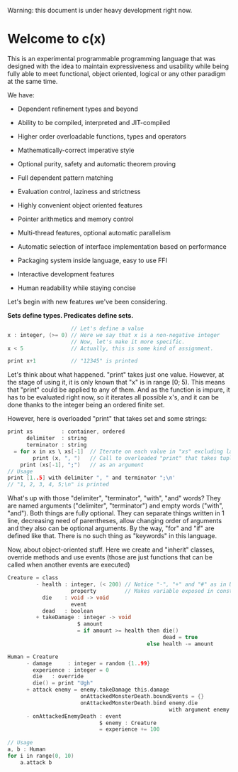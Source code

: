 Warning: this document is under heavy development right now. 

# Welcome to c(x)

This is an experimental programmable programming language that was designed with the idea to maintain expressiveness and usability while being fully able to meet functional, object oriented, logical or any other paradigm at the same time.

We have:

+ Dependent refinement types and beyond

+ Ability to be compiled, interpreted and JIT-compiled

+ Higher order overloadable functions, types and operators

+ Mathematically-correct imperative style

+ Optional purity, safety and automatic theorem proving

+ Full dependent pattern matching

+ Evaluation control, laziness and strictness

+ Highly convenient object oriented features

+ Pointer arithmetics and memory control

+ Multi-thread features, optional automatic parallelism

+ Automatic selection of interface implementation based on performance

+ Packaging system inside language, easy to use FFI

+ Interactive development features

+ Human readability while staying concise


Let's begin with new features we've been considering. 

**Sets define types. Predicates define sets.**

```c
                    // Let's define a value
x : integer, (>= 0) // Here we say that x is a non-negative integer
                    // Now, let's make it more specific.
x < 5               // Actually, this is some kind of assignment.

print x+1           // "12345" is printed
```
Let's think about what happened. "print" takes just one value. However, at the stage of using it, it is only known that "x" is in range [0; 5). This means that "print" could be applied to any of them. And as the function is impure, it has to be evaluated right now, so it iterates all possible x's, and it can be done thanks to the integer being an ordered finite set.

However, here is overloaded "print" that takes set and some strings:
```c
print xs         : container, ordered
      delimiter  : string
      terminator : string 
  = for x in xs \ xs[-1]  // Iterate on each value in "xs" excluding last
        print (x, ", ")   // Call to overloaded "print" that takes tuple
    print (xs[-1], ";")   // as an argument
// Usage
print [1..5] with delimiter ", " and terminator ";\n'
// "1, 2, 3, 4, 5;\n" is printed
```
What's up with those "delimiter", "terminator", "with", "and" words? They are named arguments ("delimiter", "terminator") and empty words ("with", "and"). Both things are fully optional. They can separate things written in 1 line, decreasing need of parentheses, allow changing order of arguments and they also can be optional arguments. By the way, "for" and "if" are defined like that. There is no such thing as "keywords" in this language.

Now, about object-oriented stuff. Here we create and "inherit" classes, override methods and use events (those are just functions that can be called when another events are executed)

```c
Creature = class
         - health : integer, (< 200) // Notice "-", "+" and "#" as in UML notation
                    property         // Makes variable exposed in constructor
           die    : void -> void
                    event
           dead   : boolean
         + takeDamage : integer -> void
                      $ amount
                      = if amount >= health then die()
                                                 dead = true
                                            else health -= amount

Human = Creature
      - damage     : integer = random {1..99}
        experience : integer = 0
        die   : override
        die() = print "Ugh" 
      + attack enemy = enemy.takeDamage this.damage
                       onAttackedMonsterDeath.boundEvents = {}
                       onAttackedMonsterDeath.bind enemy.die
                                                   with argument enemy
      - onAttackedEnemyDeath : event
                             $ enemy : Creature
                             = experience += 100
                             
// Usage
a, b : Human
for i in range(0, 10)
    a.attack b
```
